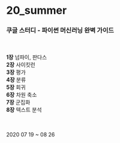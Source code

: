 # 20_summer 
### 쿠글 스터디 - 파이썬 머신러닝 완벽 가이드

<br><br>
__1장__  넘파이, 판다스<br>
__2장__  사이킷런<br>
__3장__  평가<br>
__4장__  분류<br>
__5장__  회귀<br>
__6장__  차원 축소<br>
__7장__  군집화<br>
__8장__  텍스트 분석<br>
<br><br>

2020 07 19 ~ 08 26

